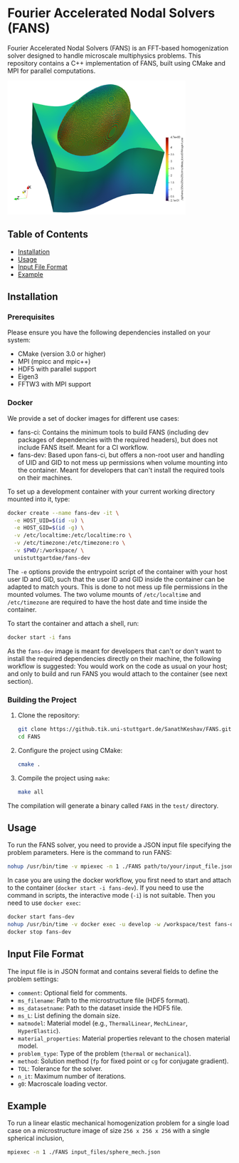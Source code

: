# Fourier Accelerated Nodal Solvers (FANS)

Fourier Accelerated Nodal Solvers (FANS) is an FFT-based homogenization solver designed to handle microscale multiphysics problems. This repository contains a C++ implementation of FANS, built using CMake and MPI for parallel computations.

<img src="test/FANS_example.png" alt="Example Image" width="400" height="300">

## Table of Contents

- [Installation](#installation)
- [Usage](#usage)
- [Input File Format](#input-file-format)
- [Example](#example)

## Installation

### Prerequisites

Please ensure you have the following dependencies installed on your system:

- CMake (version 3.0 or higher)
- MPI (mpicc and mpic++)
- HDF5 with parallel support
- Eigen3
- FFTW3 with MPI support

### Docker
We provide a set of docker images for different use cases:
- fans-ci: Contains the minimum tools to build FANS (including dev packages of dependencies with the required headers), but does not include FANS itself. Meant for a CI workflow.
- fans-dev: Based upon fans-ci, but offers a non-root user and handling of UID and GID to not mess up permissions when volume mounting into the container. Meant for developers that can't install the required tools on their machines.

To set up a development container with your current working directory mounted into it, type:
```bash
docker create --name fans-dev -it \
  -e HOST_UID=$(id -u) \
  -e HOST_GID=$(id -g) \
  -v /etc/localtime:/etc/localtime:ro \
  -v /etc/timezone:/etc/timezone:ro \
  -v $PWD/:/workspace/ \
  unistuttgartdae/fans-dev
```
The `-e` options provide the entrypoint script of the container with your host user ID and GID, such that the user ID and GID inside the container can be adapted to match yours. This is done to not mess up file permissions in the mounted volumes. The two volume mounts of `/etc/localtime` and `/etc/timezone` are required to have the host date and time inside the container.

To start the container and attach a shell, run:
```bash
docker start -i fans
```
As the `fans-dev` image is meant for developers that can't or don't want to install the required dependencies directly on their machine, the following workflow is suggested: You would work on the code as usual on your host; and only to build and run FANS you would attach to the container (see next section).

### Building the Project

1. Clone the repository:
    ```sh
    git clone https://github.tik.uni-stuttgart.de/SanathKeshav/FANS.git
    cd FANS
    ```
2. Configure the project using CMake:
    ```sh
    cmake .
    ```

3. Compile the project using `make`:
    ```sh
    make all
    ```

The compilation will generate a binary called `FANS` in the `test/` directory.

## Usage

To run the FANS solver, you need to provide a JSON input file specifying the problem parameters. Here is the command to run FANS:

```sh
nohup /usr/bin/time -v mpiexec -n 1 ./FANS path/to/your/input_file.json &
```
In case you are using the docker workflow, you first need to start and attach to the container (`docker start -i fans-dev`). If you need to use the command in scripts, the interactive mode (`-i`) is not suitable. Then you need to use `docker exec`:
```bash
docker start fans-dev
nohup /usr/bin/time -v docker exec -u develop -w /workspace/test fans-dev [original command from above] &
docker stop fans-dev
```

## Input File Format

The input file is in JSON format and contains several fields to define the problem settings:
- `comment`: Optional field for comments.
- `ms_filename`: Path to the microstructure file (HDF5 format).
- `ms_datasetname`: Path to the dataset inside the HDF5 file.
- `ms_L`: List defining the domain size.
- `matmodel`: Material model (e.g., `ThermalLinear`, `MechLinear`, `HyperElastic`).
- `material_properties`: Material properties relevant to the chosen material model.
- `problem_type`: Type of the problem (`thermal` or `mechanical`).
- `method`: Solution method (`fp` for fixed point or `cg` for conjugate gradient).
- `TOL`: Tolerance for the solver.
- `n_it`: Maximum number of iterations.
- `g0`: Macroscale loading vector.

## Example

To run a linear elastic mechanical homogenization problem for a single load case on a microstructure image of size `256 x 256 x 256` with a single spherical inclusion,

```sh
mpiexec -n 1 ./FANS input_files/sphere_mech.json
```



